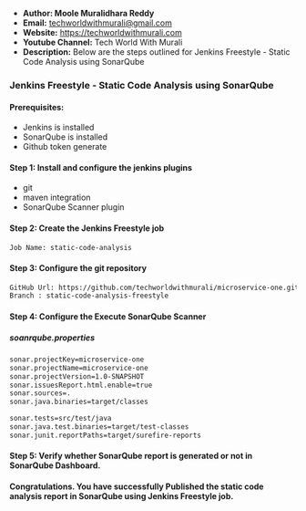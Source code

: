 + <b>Author: Moole Muralidhara Reddy</b></br>
+ <b>Email:</b> techworldwithmurali@gmail.com</br>
+ <b>Website:</b> https://techworldwithmurali.com </br>
+ <b>Youtube Channel:</b> Tech World With Murali</br>
+ <b>Description:</b> Below are the steps outlined for Jenkins Freestyle - Static Code Analysis using SonarQube</br>

### Jenkins Freestyle - Static Code Analysis using SonarQube

#### Prerequisites:
  + Jenkins is installed
  + SonarQube is installed
  + Github token generate

#### Step 1: Install and configure the jenkins plugins
  + git
  + maven integration
  + SonarQube Scanner plugin
  
#### Step 2: Create the Jenkins Freestyle job
```xml
Job Name: static-code-analysis
```
#### Step 3: Configure the git repository
```xml
GitHub Url: https://github.com/techworldwithmurali/microservice-one.git
Branch : static-code-analysis-freestyle
```
#### Step 4: Configure the Execute SonarQube Scanner
##### soanrqube.properties
```xml
sonar.projectKey=microservice-one
sonar.projectName=microservice-one
sonar.projectVersion=1.0-SNAPSHOT
sonar.issuesReport.html.enable=true
sonar.sources=.
sonar.java.binaries=target/classes

sonar.tests=src/test/java
sonar.java.test.binaries=target/test-classes
sonar.junit.reportPaths=target/surefire-reports
```

#### Step 5: Verify whether SonarQube report is generated or not in SonarQube Dashboard.

#### Congratulations. You have successfully Published the static code analysis report in SonarQube using Jenkins Freestyle job.

